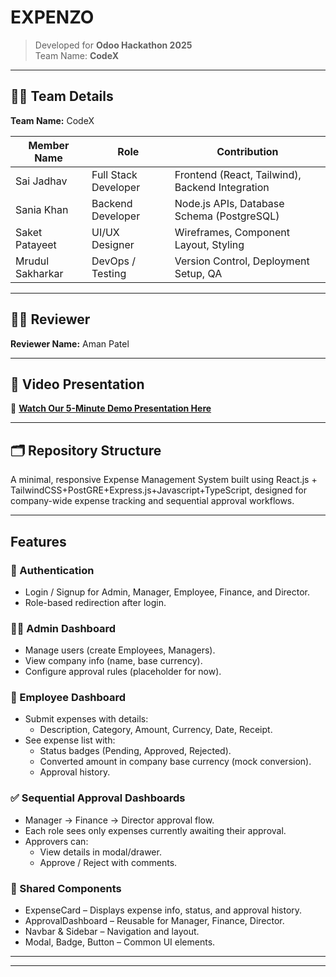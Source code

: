 # EXPENZO
> Developed for **Odoo Hackathon 2025**  
> Team Name: **CodeX**

---

## 👨‍💻 Team Details

**Team Name:** CodeX  

| Member Name | Role | Contribution |
|--------------|------|--------------|
| Sai Jadhav | Full Stack Developer | Frontend (React, Tailwind), Backend Integration |
| Sania Khan | Backend Developer | Node.js APIs, Database Schema (PostgreSQL) |
| Saket Patayeet | UI/UX Designer | Wireframes, Component Layout, Styling |
| Mrudul Sakharkar | DevOps / Testing | Version Control, Deployment Setup, QA |

---

## 🧑‍🏫 Reviewer

**Reviewer Name:** Aman Patel

---

## 🎥 Video Presentation

🔗 **[Watch Our 5-Minute Demo Presentation Here](https://drive.google.com/drive/folders/1BbIoKjP7xFnm4okQTv0QOtLcRYfrJ9AN?usp=sharing)**

---

## 🗂️ Repository Structure


A minimal, responsive Expense Management System built using React.js + TailwindCSS+PostGRE+Express.js+Javascript+TypeScript, designed for company-wide expense tracking and sequential approval workflows.

---

## Features

### 🔐 Authentication
- Login / Signup for Admin, Manager, Employee, Finance, and Director.
- Role-based redirection after login.

### 👨‍💼 Admin Dashboard
- Manage users (create Employees, Managers).
- View company info (name, base currency).
- Configure approval rules (placeholder for now).

### 🧾 Employee Dashboard
- Submit expenses with details:
  - Description, Category, Amount, Currency, Date, Receipt.
- See expense list with:
  - Status badges (Pending, Approved, Rejected).
  - Converted amount in company base currency (mock conversion).
  - Approval history.

### ✅ Sequential Approval Dashboards
- Manager → Finance → Director approval flow.
- Each role sees only expenses currently awaiting their approval.
- Approvers can:
  - View details in modal/drawer.
  - Approve / Reject with comments.

### 🧩 Shared Components
- ExpenseCard – Displays expense info, status, and approval history.
- ApprovalDashboard – Reusable for Manager, Finance, Director.
- Navbar & Sidebar – Navigation and layout.
- Modal, Badge, Button – Common UI elements.

---

---
